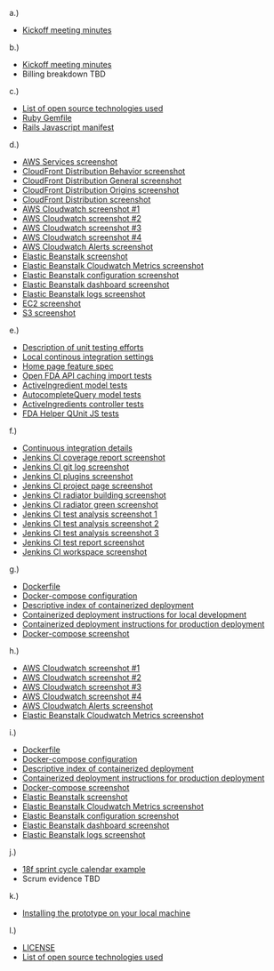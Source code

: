 a.)
- [Kickoff meeting minutes](../../doc/readme/MeetingMinutes18FBPAKick-off.pdf?raw=true)

b.)
- [Kickoff meeting minutes](../../doc/readme/MeetingMinutes18FBPAKick-off.pdf?raw=true)
- Billing breakdown TBD

c.)
- [List of open source technologies used](../../doc/readme/open_source_technologies.md)
- [Ruby Gemfile](../../Gemfile)
- [Rails Javascript manifest](../../app/assets/javascripts/application.js)

d.)
- [AWS Services screenshot](../../doc/screenshots/aws/AWS_Services_Overview.png)
- [CloudFront Distribution Behavior screenshot](../../doc/screenshots/aws/CloudFront_Distribution_Behavior.png)
- [CloudFront Distribution General screenshot](../../doc/screenshots/aws/CloudFront_Distribution_General.png)
- [CloudFront Distribution Origins screenshot](../../doc/screenshots/aws/CloudFront_Distribution_Origins.png)
- [CloudFront Distribution screenshot](../../doc/screenshots/aws/CloudFront_Distributions.png)
- [AWS Cloudwatch screenshot #1](../../doc/screenshots/aws/AWS_CloudWatch_1.png)
- [AWS Cloudwatch screenshot #2](../../doc/screenshots/aws/AWS_CloudWatch_2.png)
- [AWS Cloudwatch screenshot #3](../../doc/screenshots/aws/AWS_CloudWatch_3.png)
- [AWS Cloudwatch screenshot #4](../../doc/screenshots/aws/AWS_CloudWatch_4.png)
- [AWS Cloudwatch Alerts screenshot](../../doc/screenshots/aws/CloudwatchAlerts.png)
- [Elastic Beanstalk screenshot](../../doc/screenshots/aws/ElasticBeanstalk.png)
- [Elastic Beanstalk Cloudwatch Metrics screenshot](../../doc/screenshots/aws/EB_Cloudwatch_Metrics.png)
- [Elastic Beanstalk configuration screenshot](../../doc/screenshots/aws/EB_Config.png)
- [Elastic Beanstalk dashboard screenshot](../../doc/screenshots/aws/EB_Dashboard.png)
- [Elastic Beanstalk logs screenshot](../../doc/screenshots/aws/EB_Logs.png)
- [EC2 screenshot](../../doc/screenshots/aws/EC2.png)
- [S3 screenshot](../../doc/screenshots/aws/S3.png)

e.)
- [Description of unit testing efforts](../../doc/readme/unit_testing.md)
- [Local continous integration settings](../../Guardfile)
- [Home page feature spec](../../spec/features/visitors/home_page_spec.rb)
- [Open FDA API caching import tests](../../spec/lib/active_ingredients_importer_spec.rb)
- [ActiveIngredient model tests](../../spec/models/active_ingredient_spec.rb)
- [AutocompleteQuery model tests](../../spec/models/autocomplete_query_spec.rb)
- [ActiveIngredients controller tests](../../spec/requests/active_ingredients_spec.rb)
- [FDA Helper QUnit JS tests](../../test/javascripts/fda_helpers.js)

f.)
- [Continuous integration details](../../doc/readme/continuous_integration.md)
- [Jenkins CI coverage report screenshot](../../doc/screenshots/jenkins/Coverage_Report.png)
- [Jenkins CI git log screenshot](../../doc/screenshots/jenkins/Git_Log.png)
- [Jenkins CI plugins screenshot](../../doc/screenshots/jenkins/Jenkins_Plugins.png)
- [Jenkins CI project page screenshot](../../doc/screenshots/jenkins/Project_Page.png)
- [Jenkins CI radiator building screenshot](../../doc/screenshots/jenkins/Radiator_Building.png)
- [Jenkins CI radiator green screenshot](../../doc/screenshots/jenkins/Radiator_Green.png)
- [Jenkins CI test analysis screenshot 1](../../doc/screenshots/jenkins/Test_Analysis_0.png)
- [Jenkins CI test analysis screenshot 2](../../doc/screenshots/jenkins/Test_Analysis_1.png)
- [Jenkins CI test analysis screenshot 3](../../doc/screenshots/jenkins/Test_Analysis_2.png)
- [Jenkins CI test report screenshot](../../doc/screenshots/jenkins/Test_Report.png)
- [Jenkins CI workspace screenshot](../../doc/screenshots/jenkins/Workspace.png)

g.)
- [Dockerfile](../../Dockerfile)
- [Docker-compose configuration](../../docker-compose.yml)
- [Descriptive index of containerized deployment](../../doc/readme/container_index.md)
- [Containerized deployment instructions for local development](../../doc/readme/container_development.md)
- [Containerized deployment instructions for production deployment](../../doc/readme/container_production.md)
- [Docker-compose screenshot](../../doc/screenshots/docker/Docker_Docker-compose.png)

h.)
- [AWS Cloudwatch screenshot #1](../../doc/screenshots/aws/AWS_CloudWatch_1.png)
- [AWS Cloudwatch screenshot #2](../../doc/screenshots/aws/AWS_CloudWatch_2.png)
- [AWS Cloudwatch screenshot #3](../../doc/screenshots/aws/AWS_CloudWatch_3.png)
- [AWS Cloudwatch screenshot #4](../../doc/screenshots/aws/AWS_CloudWatch_4.png)
- [AWS Cloudwatch Alerts screenshot](../../doc/screenshots/aws/CloudwatchAlerts.png)
- [Elastic Beanstalk Cloudwatch Metrics screenshot](../../doc/screenshots/aws/EB_Cloudwatch_Metrics.png)

i.)
- [Dockerfile](../../Dockerfile)
- [Docker-compose configuration](../../docker-compose.yml)
- [Descriptive index of containerized deployment](../../doc/readme/container_index.md)
- [Containerized deployment instructions for production deployment](../../doc/readme/container_production.md)
- [Docker-compose screenshot](../../doc/screenshots/docker/Docker_Docker-compose.png)
- [Elastic Beanstalk screenshot](../../doc/screenshots/aws/ElasticBeanstalk.png)
- [Elastic Beanstalk Cloudwatch Metrics screenshot](../../doc/screenshots/aws/EB_Cloudwatch_Metrics.png)
- [Elastic Beanstalk configuration screenshot](../../doc/screenshots/aws/EB_Config.png)
- [Elastic Beanstalk dashboard screenshot](../../doc/screenshots/aws/EB_Dashboard.png)
- [Elastic Beanstalk logs screenshot](../../doc/screenshots/aws/EB_Logs.png)

j.)
- [18f sprint cycle calendar example](../../doc/screenshots/pm/18f_sprint_cycle.png)
- Scrum evidence TBD

k.)
- [Installing the prototype on your local machine](../../doc/readme/developer_installation.md)

l.)
- [LICENSE](../../LICENSE)
- [List of open source technologies used](../../doc/readme/open_source_technologies.md)
